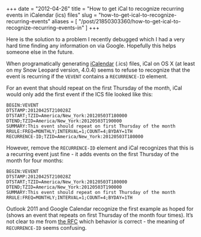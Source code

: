 +++
date = "2012-04-26"
title = "How to get iCal to recognize recurring events in iCalendar (ics) files"
slug = "how-to-get-ical-to-recognize-recurring-events"
aliases = [
    "/post/21850303360/how-to-get-ical-to-recognize-recurring-events-in"
]
+++

Here is the solution to a problem I recently debugged which I had a very hard
time finding any information on via Google. Hopefully this helps someone else
in the future.

When programatically generating [iCalendar][] (.ics) files, iCal on OS X (at
least on my Snow Leopard version, 4.0.4) seems to refuse to recognize that the
event is recurring if the `VEVENT` contains a `RECURRENCE-ID` element.

For an event that should repeat on the first Thursday of the month, iCal would
only add the first event if the ICS file looked like this:

```
BEGIN:VEVENT
DTSTAMP:20120425T210028Z
DTSTART;TZID=America/New_York:20120503T180000
DTEND;TZID=America/New_York:20120503T190000
SUMMARY:This event should repeat on first Thursday of the month
RRULE:FREQ=MONTHLY;INTERVAL=1;COUNT=4;BYDAY=1TH
RECURRENCE-ID;TZID=America/New_York:20120503T180000
```

However, remove the `RECURRENCE-ID` element and iCal recognizes that this is a
recurring event just fine - it adds events on the first Thursday of the month
for four months:

```
BEGIN:VEVENT
DTSTAMP:20120425T210028Z
DTSTART;TZID=America/New_York:20120503T180000
DTEND;TZID=America/New_York:20120503T190000
SUMMARY:This event should repeat on first Thursday of the month
RRULE:FREQ=MONTHLY;INTERVAL=1;COUNT=4;BYDAY=1TH
```

Outlook 2011 and Google Calendar recognize the first example as hoped for
(shows an event that repeats on first Thursday of the month four times). It’s
not clear to me from [the RFC][] which behavior is correct - the meaning of
`RECURRENCE-ID` seems confusing.


[iCalendar]: http://en.wikipedia.org/wiki/Icalendar
[the RFC]: http://tools.ietf.org/html/rfc5545#section-3.8.7.4
